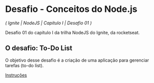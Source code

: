 # Desafio - Conceitos do Node.js

_( Ignite | NodeJS | Capítulo I | Desafio 01 )_

Desafio 01 do capítulo I da trilha NodeJS do Ignite, da rocketseat.

## O desafio: To-Do List

O objetivo desse desafio é a criação de uma aplicação para gerenciar tarefas (to-do list).

[Instruções](https://www.notion.so/Desafio-01-Conceitos-do-Node-js-59ccb235aecd43a6a06bf09a24e7ede8#79eb359159c94d40855f3ad90f159ecb)
